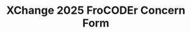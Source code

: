 ---
title: XChange 2025 FroCODEr Concern Form
redirect_to: https://forms.gle/XkB7fCiNprxqDVPx5
redirect_from: 
  - /XCFroCODErConcernForm
  - /xcfrocoderconcernform
---